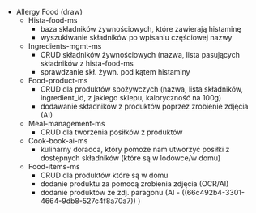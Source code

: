 - Allergy Food (draw)
	- Hista-food-ms
		- baza składników żywnościowych, które zawierają histaminę
		- wyszukiwanie składników po wpisaniu częściowej nazwy
	- Ingredients-mgmt-ms
		- CRUD składników żywnościowych (nazwa, lista pasujących składników z hista-food-ms
		- sprawdzanie skł. żywn. pod kątem histaminy
	- Food-product-ms
		- CRUD dla produktów spożywczych (nazwa, lista składników, ingredient_id, z jakiego sklepu, kaloryczność na 100g)
		- dodawanie składników z produktów poprzez zrobienie zdjęcia (AI)
	- Meal-management-ms
		- CRUD dla tworzenia posiłków z produktów
	- Cook-book-ai-ms
		- kulinarny doradca, który pomoże nam utworzyć posiłki z dostępnych składników (które są w lodówce/w domu)
	- Food-items-ms
		- CRUD dla produktów które są w domu
		- dodanie produktu za pomocą zrobienia zdjęcia (OCR/AI)
		- dodanie produktów ze zdj. paragonu (AI - ((66c492b4-3301-4664-9db8-527c4f8a70a7)) )